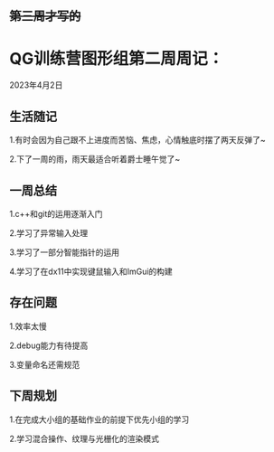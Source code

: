 ## ~~第三周才写的~~

# QG训练营图形组第二周周记：

2023年4月2日

## 生活随记

 1.有时会因为自己跟不上进度而苦恼、焦虑，心情触底时摆了两天反弹了~  

2.下了一周的雨，雨天最适合听着爵士睡午觉了~

## 一周总结

1.c++和git的运用逐渐入门

2.学习了异常输入处理

3.学习了一部分智能指针的运用

4.学习了在dx11中实现键鼠输入和ImGui的构建

## 存在问题

1.效率太慢

2.debug能力有待提高

3.变量命名还需规范

## 下周规划

1.在完成大小组的基础作业的前提下优先小组的学习

2.学习混合操作、纹理与光栅化的渲染模式